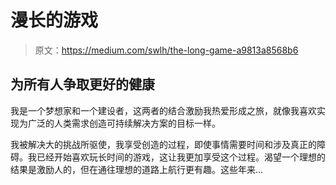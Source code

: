# 漫长的游戏

> 原文：<https://medium.com/swlh/the-long-game-a9813a8568b6>

## 为所有人争取更好的健康

我是一个梦想家和一个建设者，这两者的结合激励我热爱形成之旅，就像我喜欢实现为广泛的人类需求创造可持续解决方案的目标一样。

我被解决大的挑战所驱使，我享受创造的过程，即使事情需要时间和涉及真正的障碍。我已经开始喜欢玩长时间的游戏，这让我更加享受这个过程。渴望一个理想的结果是激励人的，但在通往理想的道路上航行更有趣。这些年来…